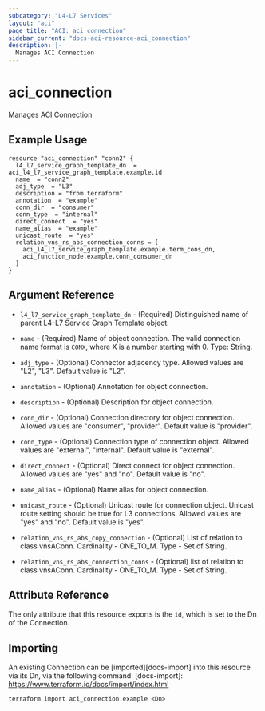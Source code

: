 ```yaml
---
subcategory: "L4-L7 Services"
layout: "aci"
page_title: "ACI: aci_connection"
sidebar_current: "docs-aci-resource-aci_connection"
description: |-
  Manages ACI Connection
---
```


# aci_connection

Manages ACI Connection

## Example Usage

```hcl
resource "aci_connection" "conn2" {
  l4_l7_service_graph_template_dn  = aci_l4_l7_service_graph_template.example.id
  name  = "conn2"
  adj_type  = "L3"
  description = "from terraform"
  annotation  = "example"
  conn_dir  = "consumer"
  conn_type  = "internal"
  direct_connect  = "yes"
  name_alias  = "example"
  unicast_route  = "yes"
  relation_vns_rs_abs_connection_conns = [
    aci_l4_l7_service_graph_template.example.term_cons_dn,
    aci_function_node.example.conn_consumer_dn
  ]
}
```

## Argument Reference

- `l4_l7_service_graph_template_dn` - (Required) Distinguished name of parent L4-L7 Service Graph Template object.
- `name` - (Required) Name of object connection. The valid connection name format is `CONX`, where X is a number starting with 0. Type: String.
- `adj_type` - (Optional) Connector adjacency type. Allowed values are "L2", "L3". Default value is "L2".
- `annotation` - (Optional) Annotation for object connection.
- `description` - (Optional) Description for object connection.
- `conn_dir` - (Optional) Connection directory for object connection. Allowed values are "consumer", "provider". Default value is "provider".
- `conn_type` - (Optional) Connection type of connection object. Allowed values are "external", "internal". Default value is "external".
- `direct_connect` - (Optional) Direct connect for object connection. Allowed values are "yes" and "no". Default value is "no".
- `name_alias` - (Optional) Name alias for object connection.
- `unicast_route` - (Optional) Unicast route for connection object. Unicast route setting should be true for L3 connections. Allowed values are "yes" and "no". Default value is "yes".

- `relation_vns_rs_abs_copy_connection` - (Optional) List of relation to class vnsAConn. Cardinality - ONE_TO_M. Type - Set of String.
- `relation_vns_rs_abs_connection_conns` - (Optional) list of relation to class vnsAConn. Cardinality - ONE_TO_M. Type - Set of String.

## Attribute Reference

The only attribute that this resource exports is the `id`, which is set to the
Dn of the Connection.

## Importing

An existing Connection can be [imported][docs-import] into this resource via its Dn, via the following command:
[docs-import]: https://www.terraform.io/docs/import/index.html

```
terraform import aci_connection.example <Dn>
```
